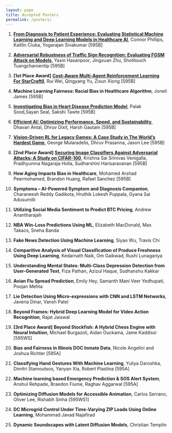 ```yaml
---
layout: page
title: Accepted Posters
permalink: /posters/
---
```


<!-- **Accepted Posters** -->

1. **[From Diagnosis to Patient Experience: Evaluating Statistical Machine Learning and Deep Learning Models in Healthcare AI](/assets/patient-experience.pdf)**, Connor Phillips, Kaitlin Ciuba, Yogarajan Sivakumar [595B]

1. **[Adversarial Robustness of Traffic Sign Recognition: Evaluating FGSM Attack on Models](/assets/fgsm-attack.pdf)**, Yasin Hasanpoor, Jingxuan Zhu, Shotitouch Tuangcharoentip [595B]

1. **[1st Place Award]** **[Cost-Aware Multi-Agent Reinforcement Learning For StarCraftII](/assets/starcraft2.pdf)**, Rui Wei, Qingyang Yu, Zixun Xiong [595B]

1. **Machine Learning Fairness: Racial Bias in Healthcare Algorithm**, Joneil James [595B]

1. **[Investigating Bias in Heart Disease Prediction Model](/assets/Poster_UnbiasedMinds_page-0001.jpg)**, Palak Sood,Sayan Seal, Sakshi Tawte [595B]

1. **[Efficient AI: Optimizing Performance, Speed, and Sustainability](/assets/efficient-ai.pdf)**, Dhavan Antal, Dhruv Dixit, Harsh Gautam [595B]
 
1. **[Vision-Driven RL for Legacy Games: A Case Study in The World’s Hardest Game](/assets/Flash-Fanatics-Poster.pdf)**, George Mularadelis, Dhruv Prasanna, Jason Lee [595B]

1. **[2nd Place Award]** **[Securing Image Classifiers Against Adversarial Attacks: A Study on CIFAR-100]( /assets/Securing-Image-Classifiers.pdf)**, Krishna Sai Srinivas Venigalla, Pradhyumna Nagaraja Holla, Sudharshini Harisaravanan [595B]

1. **How Aging Impacts Bias in Healthcare**, Mohamed Arshad Peermohamed, Brandon Huang, Rafael Sanchez [595B]
 
1. **Symptoma – AI-Powered Symptom and Diagnosis Companion**, Charaneesh Reddy Gadikota, Hruthik Lokesh Puppala, Gyana Sai Adusumilli
 
1. **Utilizing Social Media Sentiment to Predict BTC Pricing**, Andrew Anantharajah

1. **NBA Win-Loss Predictions Using ML**, Elizabeth MacDonald, Max Takacs, Sneha Banda
 
1. **Fake News Detection Using Machine Learning**, Siyao Wu, Travis Chi
 
1. **Comparitive Analysis of Visual Classification of Produce Freshness Using Deep Learning**, Kedarnath Naik, Om Gaikwad, Rushi Lunagariya

1. **Understanding Mental States: Multi-Class Depression Detection from User-Generated Text**, Fiza Pathan,  Azizul Haque, Sudhanshu Kakkar

1. **Avian Flu Spread Prediction**, Emily Hey, Samanth Mani Veer Yedhupati, Poojan Mehta
 
1. **Lie Detection Using Micro-expressions with CNN and LSTM Networks**, Javeria Dinar, Vansh Patel
 
1. **Beyond Frames: Hybrid Deep Learning Model for Video Action Recognition**, Rajat Jaiswal
 
1. **[3rd Place Award]** **Beyond Stockfish: A Hybrid Chess Engine with Neural Intuition**,  Michael Burgazoli, Aidan Ouckama, Jame Kaddissi [595WS]

1. **Bias and Fairness in Illinois DOC Inmate Data**, Nicole Angelini and Joshua Richter [595A]
 
1. **Classifying Hand Gestures With Machine Learning**, Yuliya Daroshka, Dimitri Stamoutsos, Yanyan Xia, Robert Plastina [595A]
 
1. **Machine learning based Emergency Prediction & SOS Alert System**, Anshul Rehpade, Braedon Fiume, Raghav Aggarwal [595A]
 
1. **Optimizing Diffusion Models for Accessible Animation**, Carlos Serrano, Oliver Lee, Rishabh Sinha [595WS1]

1. **DC Microgrid Control Under Time-Varying ZIP Loads Using Online Learning**, Mohammad Javad Najafirad

1. **Dynamic Soundscapes with Latent Diffusion Models**, Christian Templin